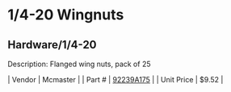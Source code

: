 # 1/4-20 Wingnuts
## Hardware/1/4-20
Description: 	Flanged wing nuts, pack of 25 

| Vendor | Mcmaster | 
| Part # | [92239A175](http://www.mcmaster.com/) | 
| Unit Price | $9.52 | 

